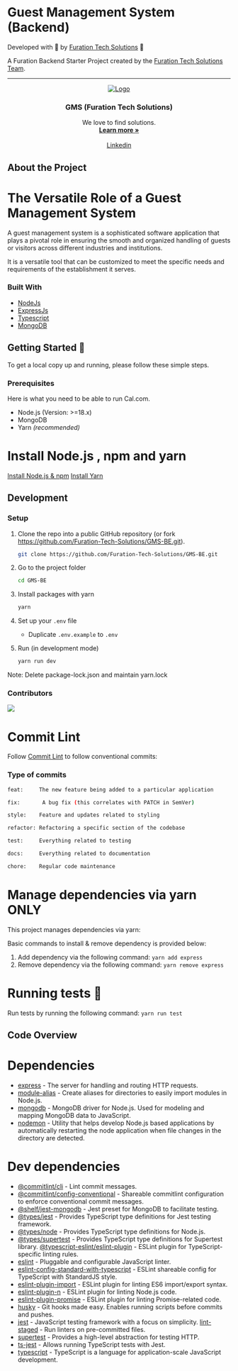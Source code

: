 # Guest Management System (Backend)

Developed with 💙 by [Furation Tech Solutions][furation_tech_link] 🚀

A Furation Backend Starter Project created by the [Furation Tech Solutions Team][furation_tech_link].

---

<p align="center">
  <a href="https://www.furation.tech/">
   <img src="https://lh3.googleusercontent.com/p/AF1QipPV1Mbi1rrai_q7YYFbVYI5vSEK_xz4MDr6JgIJ=s1360-w1360-h1020" alt="Logo">
  </a>

  <h3 align="center">GMS (Furation Tech Solutions)</h3>

  <p align="center">
    We love to find solutions.
    <br />
    <a href="https://www.furation.tech/"><strong>Learn more »</strong></a>
    <br />
    <br />
    <a href="https://in.linkedin.com/company/furation-tech-solutions">Linkedin</a>
  </p>
</p>


## About the Project

# The Versatile Role of a Guest Management System

A guest management system is a sophisticated software application that plays a pivotal role in ensuring the smooth and organized handling of guests or visitors across different industries and institutions. 

It is a versatile tool that can be customized to meet the specific needs and requirements of the establishment it serves.

### Built With

- [NodeJs](https://nodejs.org/en/docs)
- [ExpressJs](https://expressjs.com/)
- [Typescript](https://www.typescriptlang.org/)
- [MongoDB](https://www.mongodb.com/)


## Getting Started 🚀

To get a local copy up and running, please follow these simple steps.

### Prerequisites

Here is what you need to be able to run Cal.com.

- Node.js (Version: >=18.x)
- MongoDB
- Yarn _(recommended)_
# Install Node.js , npm and yarn

[Install Node.js & npm][install_node]
[Install Yarn][install_yarn]


## Development

### Setup

1. Clone the repo into a public GitHub repository (or fork https://github.com/Furation-Tech-Solutions/GMS-BE.git).

   ```sh
   git clone https://github.com/Furation-Tech-Solutions/GMS-BE.git
   ```

1. Go to the project folder

   ```sh
   cd GMS-BE
   ```

1. Install packages with yarn

   ```sh
   yarn
   ```

1. Set up your `.env` file
   - Duplicate `.env.example` to `.env`


1. Run (in development mode)

   ```sh
   yarn run dev
   ```



Note: Delete package-lock.json and maintain yarn.lock


### Contributors

<a href="https://github.com/Furation-Tech-Solutions/GMS-BE/graphs/contributors">
  <img src="https://contrib.rocks/image?repo=Furation-Tech-Solutions/GMS-BE" />
</a>


# Commit Lint

Follow [Commit Lint][commint_lint] to follow conventional commits:

### Type of commits

```sh
feat:     The new feature being added to a particular application

fix:       A bug fix (this correlates with PATCH in SemVer)

style:    Feature and updates related to styling

refactor: Refactoring a specific section of the codebase

test:     Everything related to testing

docs:     Everything related to documentation

chore:    Regular code maintenance
```

# Manage dependencies via yarn ONLY

This project manages dependencies via yarn:

Basic commands to install & remove dependency is provided below:
1. Add dependency via the following command:
```yarn add express```
2. Remove dependency via the following command:
```yarn remove express```

# Running tests 🧪

Run tests by running the following command:
```yarn run test```

## Code Overview

# Dependencies

* [express](https://github.com/expressjs/express) - The server for handling and routing HTTP requests.
* [module-alias](https://github.com/ilearnio/module-alias) - Create aliases for directories to easily import modules in Node.js.
* [mongodb](https://github.com/mongodb/node-mongodb-native) - MongoDB driver for Node.js. Used for modeling and mapping MongoDB data to JavaScript.
* [nodemon](https://github.com/remy/nodemon) - Utility that helps develop Node.js based applications by automatically restarting the node application when file changes in the directory are detected.    

# Dev dependencies

* [@commitlint/cli](https://github.com/conventional-changelog/commitlint) - Lint commit messages.
* [@commitlint/config-conventional](https://github.com/conventional-changelog/commitlint) - Shareable commitlint configuration to enforce conventional commit messages.
* [@shelf/jest-mongodb](https://github.com/shelfio/jest-mongodb) - Jest preset for MongoDB to facilitate testing.
* [@types/jest](https://www.npmjs.com/package/@types/jest) - Provides TypeScript type definitions for Jest testing framework.
* [@types/node](https://www.npmjs.com/package/@types/node) - Provides TypeScript type definitions for Node.js.
* [@types/supertest](https://www.npmjs.com/package/@types/supertest) - Provides TypeScript type definitions for Supertest library.
[@typescript-eslint/eslint-plugin](https://github.com/typescript-eslint/typescript-eslint) - ESLint plugin for TypeScript-specific linting rules.
* [eslint](https://eslint.org/) - Pluggable and configurable JavaScript linter.
* [eslint-config-standard-with-typescript](https://github.com/standard/eslint-config-standard-with-typescript) - ESLint shareable config for TypeScript with StandardJS style.
* [eslint-plugin-import](https://github.com/import-js/eslint-plugin-import) - ESLint plugin for linting ES6 import/export syntax.
* [eslint-plugin-n](https://github.com/eslint-community/eslint-plugin-n) - ESLint plugin for linting Node.js code.
* [eslint-plugin-promise](https://github.com/eslint-community/eslint-plugin-promise) - ESLint plugin for linting Promise-related code.
* [husky](https://github.com/typicode/husky) - Git hooks made easy. Enables running scripts before commits and pushes.
* [jest](https://jestjs.io/) - JavaScript testing framework with a focus on simplicity.
[lint-staged](https://github.com/okonet/lint-staged) - Run linters on pre-committed files.
* [supertest](https://github.com/ladjs/supertest) - Provides a high-level abstraction for testing HTTP.
* [ts-jest](https://kulshekhar.github.io/ts-jest/docs/getting-started/installation/) - Allows running TypeScript tests with Jest.
* [typescript](https://www.typescriptlang.org/) - TypeScript is a language for application-scale JavaScript development.

[commint_lint]: https://www.conventionalcommits.org/en/v1.0.0/
[ts_jest_doc]: https://jestjs.io/docs/getting-started
[clean_architecture]: https://blog.cleancoder.com/uncle-bob/2012/08/13/the-clean-architecture.html
[install_yarn]: https://classic.yarnpkg.com/lang/en/docs/install/#mac-stable
[install_node]: https://docs.npmjs.com/downloading-and-installing-node-js-and-npm  
[logo_black]: ./furation-logo.png
[logo_white]: ./furation-logo.png
[furation_tech_link]: https://furation.tech/?utm_source=github&utm_medium=banner&utm_campaign=core
[furation_tech_link_dark]: https://furation.tech/?utm_source=github&utm_medium=banner&utm_campaign=core#gh-dark-mode-only
[furation_tech_link_light]: https://furation.tech/?utm_source=github&utm_medium=banner&utm_campaign=core#gh-light-mode-only
[husky]: [https://typicode.github.io/husky/]
